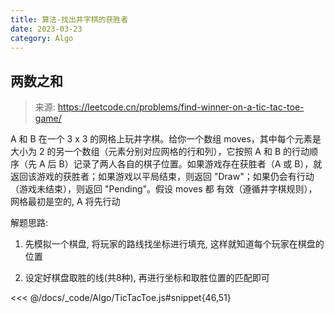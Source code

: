 ```yaml
---
title: 算法-找出井字棋的获胜者
date: 2023-03-23
category: Algo
---
```


## 两数之和

> 来源: <https://leetcode.cn/problems/find-winner-on-a-tic-tac-toe-game/>

A 和 B 在一个 3 x 3 的网格上玩井字棋。给你一个数组 moves，其中每个元素是大小为 2 的另一个数组（元素分别对应网格的行和列），它按照 A 和 B 的行动顺序（先 A 后 B）记录了两人各自的棋子位置。如果游戏存在获胜者（A 或 B），就返回该游戏的获胜者；如果游戏以平局结束，则返回 "Draw"；如果仍会有行动（游戏未结束），则返回 "Pending"。假设 moves 都 有效（遵循井字棋规则），网格最初是空的, A 将先行动

解题思路:

1. 先模拟一个棋盘, 将玩家的路线找坐标进行填充, 这样就知道每个玩家在棋盘的位置

2. 设定好棋盘取胜的线(共8种), 再进行坐标和取胜位置的匹配即可

<<< @/docs/_code/Algo/TicTacToe.js#snippet{46,51}
